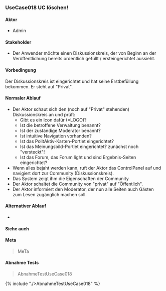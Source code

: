 
### UseCase018 UC löschen!

#### Aktor
 * Admin


#### Stakeholder
 * Der Anwender möchte einen Diskussionskreis, der von Beginn an der Veröffentlichung bereits ordentlich gefüllt / ersteingerichtet aussieht.


#### Vorbedingung
Der Diskussionskreis ist eingerichtet und hat seine Erstbefüllung bekommen. Er steht auf "Privat".


#### Normaler Ablauf
 * Der Aktor schaut sich den (noch auf "Privat" stehenden) Diskussionskreis an und prüft:
   * Gibt es ein Icon dafür (=LOGO)?
   * Ist die betroffene Verwaltung benannt?
   * Ist der zuständige Moderator benannt?
   * Ist intuitive Navigation vorhanden?
   * Ist das PolitAktiv-Karten-Portlet eingerichtet?
   * Ist das Meinungsbild-Portlet eingerichtet? zunächst noch "versteckt"!
   * Ist das Forum, das Forum light und sind Ergebnis-Seiten eingerichtet?
 * Wenn alles bejaht werden kann, ruft der Aktor das ControlPanel auf und navigiert dort zur Community (Diskussionskreis).
 * Das System zeigt ihm die Eigenschaften der Community
 * Der Aktor schaltet die Community von "privat"  auf "Öffentlich".
 * Der Aktor informiert den Moderator, der nun alle Seiten auch Gästen zum Lesen zugänglich machen soll.


#### Alternativer Ablauf
 * 


#### Siehe auch

#### Meta
>MeTa


#### Abnahme Tests
>AbnahmeTestUseCase018

{% include "./>AbnahmeTestUseCase018" %}
